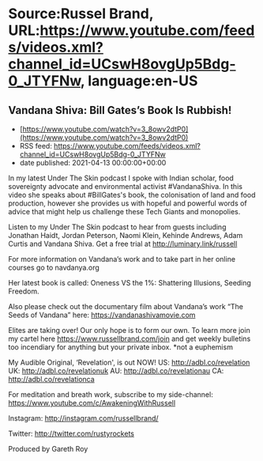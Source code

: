 # Source:Russel Brand, URL:https://www.youtube.com/feeds/videos.xml?channel_id=UCswH8ovgUp5Bdg-0_JTYFNw, language:en-US

## Vandana Shiva: Bill Gates’s Book Is Rubbish!
 - [https://www.youtube.com/watch?v=3_8owv2dtP0](https://www.youtube.com/watch?v=3_8owv2dtP0)
 - RSS feed: https://www.youtube.com/feeds/videos.xml?channel_id=UCswH8ovgUp5Bdg-0_JTYFNw
 - date published: 2021-04-13 00:00:00+00:00

In my latest Under The Skin podcast I spoke with Indian scholar, food sovereignty advocate and environmental activist #VandanaShiva. In this video she speaks about #BillGates's book, the colonisation of land and food production, however she provides us with hopeful and powerful words of advice that might help us challenge these Tech Giants and monopolies.

Listen to my Under The Skin podcast to hear from guests including Jonathan Haidt, Jordan Peterson, Naomi Klein, Kehinde Andrews, Adam Curtis and Vandana Shiva.
Get a free trial at http://luminary.link/russell

For more information on Vandana’s work and to take part in her online courses go to navdanya.org 

Her latest book is called: Oneness VS the 1%: Shattering Illusions, Seeding Freedom.

Also please check out the documentary film about Vandana’s work “The Seeds of Vandana” here: https://vandanashivamovie.com

Elites are taking over! Our only hope is to form our own. To learn more join my cartel here https://www.russellbrand.com/join and get weekly bulletins too incendiary for anything but your private inbox.
*not a euphemism

My Audible Original, ‘Revelation', is out NOW!
US: 
http://adbl.co/revelation
UK: 
http://adbl.co/revelationuk
AU: 
http://adbl.co/revelationau
CA: 
http://adbl.co/revelationca

For meditation and breath work, subscribe to my side-channel: 
https://www.youtube.com/c/AwakeningWithRussell

Instagram: 
http://instagram.com/russellbrand/

Twitter: 
http://twitter.com/rustyrockets

Produced by Gareth Roy

